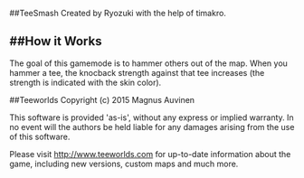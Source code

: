 ##TeeSmash
Created by Ryozuki with the help of timakro.

##How it Works
---
The goal of this gamemode is to hammer others out of the map. 
When you hammer a tee, the knocback strength against that tee increases (the strength is indicated with the skin color).

##Teeworlds
Copyright (c) 2015 Magnus Auvinen

This software is provided 'as-is', without any express or implied
warranty. In no event will the authors be held liable for any damages
arising from the use of this software.


Please visit http://www.teeworlds.com for up-to-date information about 
the game, including new versions, custom maps and much more.
